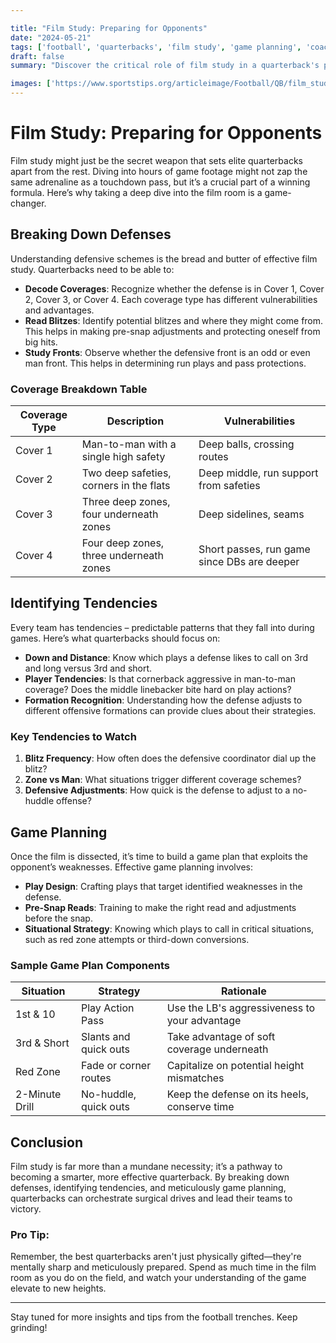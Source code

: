```yaml
---

title: "Film Study: Preparing for Opponents"
date: "2024-05-21"
tags: ['football', 'quarterbacks', 'film study', 'game planning', 'coaching', 'defense analysis', 'tendencies', 'preparation', 'sports', 'strategy']
draft: false
summary: "Discover the critical role of film study in a quarterback's preparation. Learn how to break down defenses, identify tendencies, and strategically plan for the game."

images: ['https://www.sportstips.org/articleimage/Football/QB/film_study_preparing_for_opponents.webp']
---
```


# Film Study: Preparing for Opponents

Film study might just be the secret weapon that sets elite quarterbacks apart from the rest. Diving into hours of game footage might not zap the same adrenaline as a touchdown pass, but it’s a crucial part of a winning formula. Here’s why taking a deep dive into the film room is a game-changer.

## Breaking Down Defenses

Understanding defensive schemes is the bread and butter of effective film study. Quarterbacks need to be able to:

- **Decode Coverages**: Recognize whether the defense is in Cover 1, Cover 2, Cover 3, or Cover 4. Each coverage type has different vulnerabilities and advantages.
- **Read Blitzes**: Identify potential blitzes and where they might come from. This helps in making pre-snap adjustments and protecting oneself from big hits.
- **Study Fronts**: Observe whether the defensive front is an odd or even man front. This helps in determining run plays and pass protections.

### Coverage Breakdown Table

| Coverage Type | Description                                     | Vulnerabilities                                   |
|---------------|-------------------------------------------------|--------------------------------------------------|
| Cover 1       | Man-to-man with a single high safety            | Deep balls, crossing routes                      |
| Cover 2       | Two deep safeties, corners in the flats         | Deep middle, run support from safeties           |
| Cover 3       | Three deep zones, four underneath zones         | Deep sidelines, seams                            |
| Cover 4       | Four deep zones, three underneath zones         | Short passes, run game since DBs are deeper      |

## Identifying Tendencies

Every team has tendencies – predictable patterns that they fall into during games. Here’s what quarterbacks should focus on:

- **Down and Distance**: Know which plays a defense likes to call on 3rd and long versus 3rd and short.
- **Player Tendencies**: Is that cornerback aggressive in man-to-man coverage? Does the middle linebacker bite hard on play actions?
- **Formation Recognition**: Understanding how the defense adjusts to different offensive formations can provide clues about their strategies.

### Key Tendencies to Watch

1. **Blitz Frequency**: How often does the defensive coordinator dial up the blitz?
2. **Zone vs Man**: What situations trigger different coverage schemes?
3. **Defensive Adjustments**: How quick is the defense to adjust to a no-huddle offense?

## Game Planning

Once the film is dissected, it’s time to build a game plan that exploits the opponent’s weaknesses. Effective game planning involves:

- **Play Design**: Crafting plays that target identified weaknesses in the defense.
- **Pre-Snap Reads**: Training to make the right read and adjustments before the snap.
- **Situational Strategy**: Knowing which plays to call in critical situations, such as red zone attempts or third-down conversions.

### Sample Game Plan Components

| Situation             | Strategy                          | Rationale                                   |
|-----------------------|-----------------------------------|---------------------------------------------|
| 1st & 10              | Play Action Pass                  | Use the LB's aggressiveness to your advantage|
| 3rd & Short           | Slants and quick outs             | Take advantage of soft coverage underneath  |
| Red Zone              | Fade or corner routes             | Capitalize on potential height mismatches   |
| 2-Minute Drill        | No-huddle, quick outs             | Keep the defense on its heels, conserve time|

## Conclusion

Film study is far more than a mundane necessity; it’s a pathway to becoming a smarter, more effective quarterback. By breaking down defenses, identifying tendencies, and meticulously game planning, quarterbacks can orchestrate surgical drives and lead their teams to victory.

### Pro Tip:

Remember, the best quarterbacks aren't just physically gifted—they're mentally sharp and meticulously prepared. Spend as much time in the film room as you do on the field, and watch your understanding of the game elevate to new heights. 

---

Stay tuned for more insights and tips from the football trenches. Keep grinding!

```